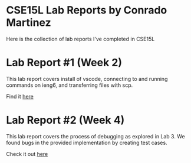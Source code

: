 # CSE15L Lab Reports by Conrado Martinez
Here is the collection of lab reports I've completed in CSE15L

# Lab Report #1 (Week 2)
This lab report covers install of vscode, connecting to and running commands on ieng6, and transferring files with scp.

Find it [here](linkToLabReport1)

# Lab Report #2 (Week 4) 
This lab report covers the process of debugging as explored in Lab 3. We found bugs in the provided implementation by creating test cases. 

Check it out [here](linkToLabReport2)
